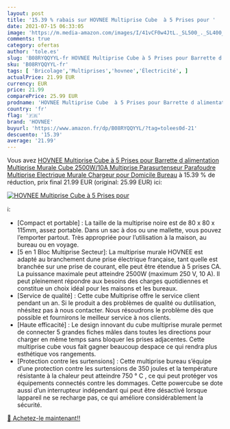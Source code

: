 ```yaml
---
layout: post
title: '15.39 % rabais sur HOVNEE Multiprise Cube  à 5 Prises pour '
date: 2021-07-15 06:33:05
image: 'https://m.media-amazon.com/images/I/41vCF0w4JtL._SL500_._SL400_.jpg'
comments: true
category: ofertas
author: 'tole.es'
slug: 'B08RYQQYYL-fr HOVNEE Multiprise Cube à 5 Prises pour Barrette d...'
sku: 'B08RYQQYYL-fr'
tags: [ 'Bricolage','Multiprises','hovnee','Électricité', ]
actualPrice: 21.99 EUR
currency: EUR
price: 21.99
comparePrice: 25.99 EUR
prodname: 'HOVNEE Multiprise Cube  à 5 Prises pour Barrette d alimentation  Multiprise Murale Cube 2500W/10A   Multiprise Parasurtenseur Parafoudre  Multiprise Electrique Murale Chargeur pour Domicile  Bureau'
country: 'fr'
flag: '🇫🇷'
brand: 'HOVNEE'
buyurl: 'https://www.amazon.fr/dp/B08RYQQYYL/?tag=tolees0d-21'
descuento: '15.39'
average: '21.99'
---
```


Vous avez [HOVNEE Multiprise Cube  à 5 Prises pour Barrette d alimentation  Multiprise Murale Cube 2500W/10A   Multiprise Parasurtenseur Parafoudre  Multiprise Electrique Murale Chargeur pour Domicile  Bureau](https://www.amazon.fr/dp/B08RYQQYYL/?tag=tolees0d-21)  à  15.39 % de réduction, prix final  21.99 EUR (original: 25.99 EUR) ici:

[![HOVNEE Multiprise Cube  à 5 Prises pour ](https://m.media-amazon.com/images/I/41vCF0w4JtL._SL500_._SL400_.jpg)](https://www.amazon.fr/dp/B08RYQQYYL/?tag=tolees0d-21)

ℹ️:

- [Compact et portable] : La taille de la multiprise noire est de 80 x 80 x 115mm, assez portable. Dans un sac à dos ou une mallette, vous pouvez l’emporter partout. Très appropriée pour l’utilisation à la maison, au bureau ou en voyage.
- [5 en 1 Bloc Multiprise Secteur]: La multiprise murale HOVNEE est adapté au branchement dune prise électrique française, tant quelle est branchée sur une prise de courant, elle peut être étendue à 5 prises CA. La puissance maximale peut atteindre 2500W (maximum 250 V, 10 A). Il peut pleinement répondre aux besoins des charges quotidiennes et constitue un choix idéal pour les maisons et les bureaux.
- [Service de qualité] : Cette cube Multiprise offre le service client pendant un an. Si le produit a des problèmes de qualité ou dutilisation, nhésitez pas à nous contacter. Nous résoudrons le problème dès que possible et fournirons le meilleur service à nos clients.
- [Haute efficacité] : Le design innovant du cube multiprise murale permet de connecter 5 grandes fiches mâles dans toutes les directions pour charger en même temps sans bloquer les prises adjacentes. Cette multiprise cube vous fait gagner beaucoup despace ce qui rendra plus esthétique vos rangements.
- [Protection contre les surtensions] : Cette multiprise bureau s’équipe d’une protection contre les surtensions de 350 joules et la température résistante à la chaleur peut atteindre 750 ° C , ce qui peut protéger vos équipements connectés contre les dommages. Cette powercube se dote aussi d’un interrupteur indépendant qui peut être désactivé lorsque lappareil ne se recharge pas, ce qui améliore considérablement la sécurité.

[🛒 Achetez-le maintenant!!](https://www.amazon.fr/dp/B08RYQQYYL/?tag=tolees0d-21)
